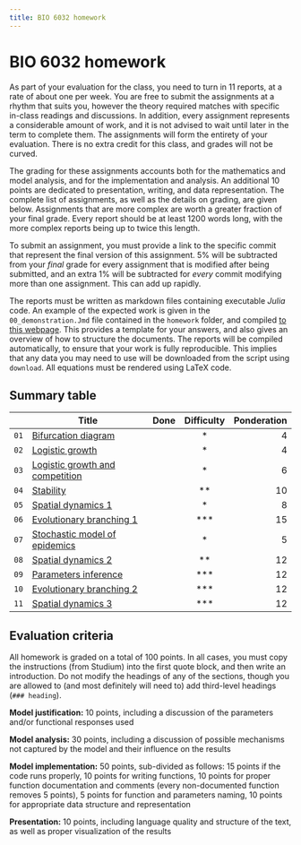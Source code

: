```yaml
---
title: BIO 6032 homework
---
```


# BIO 6032 homework

<!-- Unless explicitly indicated, do not change anything in this file -->

As part of your evaluation for the class, you need to turn in 11 reports, at a
rate of about one per week. You are free to submit the assignments at a rhythm
that suits you, however the theory required matches with specific in-class
readings and discussions. In addition, every assignment represents a
considerable amount of work, and it is not advised to wait until later in the
term to complete them. The assignments will form the entirety of your
evaluation. There is no extra credit for this class, and grades will not be
curved.

The grading for these assignments accounts both for the mathematics and model
analysis, and for the implementation and analysis. An additional 10 points are
dedicated to presentation, writing, and data representation. The complete list
of assignments, as well as the details on grading, are given below. Assignments
that are more complex are worth a greater fraction of your final grade. Every
report should be at least 1200 words long, with the more complex reports being
up to twice this length.

To submit an assignment, you must provide a link to the specific commit that
represent the final version of this assignment. 5% will be subtracted from your
*final* grade for every assignment that is modified after being submitted, and
an extra 1% will be subtracted for *every* commit modifying more than one
assignment. This can add up rapidly.

The reports must be written as markdown files containing executable *Julia*
code. An example of the expected work is given in the `00_demonstration.Jmd`
file contained in the `homework` folder, and compiled [to this webpage][demo].
This provides a template for your answers, and also gives an overview of how to
structure the documents. The reports will be compiled automatically, to ensure
that your work is fully reproducible. This implies that any data you may need to
use will be downloaded from the script using `download`. All equations must be
rendered using LaTeX code.

[demo]: ./homework/00_demonstration/

## Summary table

<!-- Copy this symbol ✔️ in the Done column when the homework is finished -->

|      | Title                                          | Done | Difficulty | Ponderation |
|:----:| ---------------------------------------------- | ---- |:----------:| -----------:|
| `01` | [Bifurcation diagram](bifurcation)             |      |     *      |           4 |
| `02` | [Logistic growth](logistic)                    |      |     *      |           4 |
| `03` | [Logistic growth and competition](competition) |      |     *      |           6 |
| `04` | [Stability](stability)                         |      |     **     |          10 |
| `05` | [Spatial dynamics 1](sd1)                      |      |     *      |           8 |
| `06` | [Evolutionary branching 1](eia)                |      |    ***     |          15 |
| `07` | [Stochastic model of epidemics](epidemics)     |      |     *      |           5 |
| `08` | [Spatial dynamics 2](sd2)                      |      |     **     |          12 |
| `09` | [Parameters inference](inference)              |      |    ***     |          12 |
| `10` | [Evolutionary branching 2](eia)                |      |    ***     |          12 |
| `11` | [Spatial dynamics 3](sd3)                      |      |    ***     |          12 |

## Evaluation criteria

All homework is graded on a total of 100 points. In all cases, you must copy the
instructions (from Studium) into the first quote block, and then write an
introduction. Do not modify the headings of any of the sections, though you are
allowed to (and most definitely will need to) add third-level headings (`###
heading`).

**Model justification:** 10 points, including a discussion of the parameters and/or functional responses used

**Model analysis:** 30 points, including a discussion of possible mechanisms not captured by the model and their influence on the results

**Model implementation:** 50 points, sub-divided as follows: 15 points if the code runs properly, 10 points for writing functions, 10 points for proper function documentation and comments (every non-documented function removes 5 points), 5 points for function and parameters naming, 10 points for appropriate data structure and representation

**Presentation:** 10 points, including language quality and structure of the text, as well as proper visualization of the results
